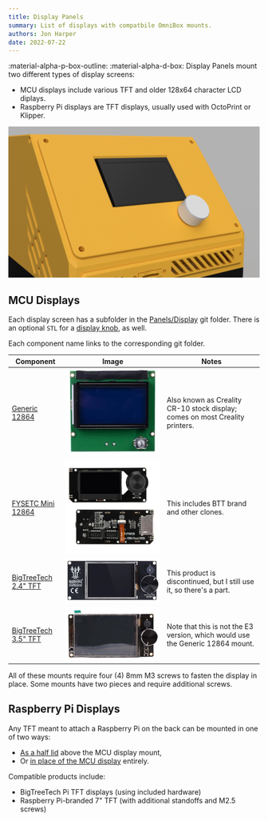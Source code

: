 ```yaml
---
title: Display Panels
summary: List of displays with compatbile OmniBox mounts.
authors: Jon Harper
date: 2022-07-22
---
```


:material-alpha-p-box-outline: :material-alpha-d-box: Display Panels mount two different types of display screens:

- MCU displays include various TFT and older 128x64 character LCD diplays.
- Raspberry Pi displays are TFT displays, usually used with OctoPrint or Klipper.

![close-up of a stock display](../img/examples/display.png)

## MCU Displays

Each display screen has a subfolder in the [Panels/Display][11] git folder. There is an optional `STL` for a [display knob][10], as well.

Each component name links to the corresponding git folder.

| Component            | Image | Notes |
|----------------------|--------|-------|
| [Generic 12864][9] | ![img](../img/parts/classic_12864.jpg) | Also known as Creality CR-10 stock display; comes on most Creality printers. |
| [FYSETC Mini 12864][8] | ![img](../img/parts/mini12864.jpg)  | This includes BTT brand and other clones. |
| [BigTreeTech 2.4" TFT][7] | ![img](../img/parts/btt_tft_2.4.jpg)  | This product is discontinued, but I still use it, so there's a part. |
| [BigTreeTech 3.5" TFT][6] | ![img](../img/parts/btt_tft_3.5.jpg)  | Note that this is not the E3 version, which would use the Generic 12864 mount. |

All of these mounts require four (4) 8mm M3 screws to fasten the display in place. Some mounts have two pieces and require additional screws.

## Raspberry Pi Displays

Any TFT meant to attach a Raspberry Pi on the back can be mounted in one of two ways:

- [As a half lid][12] above the MCU display mount,
- Or [in place of the MCU display][13] entirely.

Compatible products include:

- BigTreeTech Pi TFT displays (using included hardware)
- Raspberry Pi-branded 7" TFT (with additional standoffs and M2.5 screws)

[6]:  https://github.com/jon-harper/OmniBox/tree/main/Panels/Display/BTT%203.5%20TFT
[7]:  https://github.com/jon-harper/OmniBox/tree/main/Panels/Display/BTT%202.4%20TFT
[8]:  https://github.com/jon-harper/OmniBox/tree/main/Panels/Display/Mini%2012864
[9]:  https://github.com/jon-harper/OmniBox/tree/main/Panels/Display/Generic%2012864
[10]: https://github.com/jon-harper/OmniBox/blob/main/Panels/Display/Display%20Knob.stl
[11]: https://github.com/jon-harper/OmniBox/tree/main/Panels/Display
[12]: https://github.com/jon-harper/OmniBox/tree/main/Panels/Lid/Pi%20TFT/
[13]: https://github.com/jon-harper/OmniBox/tree/main/Panels/Display/Raspberry%20Pi%20TFT
